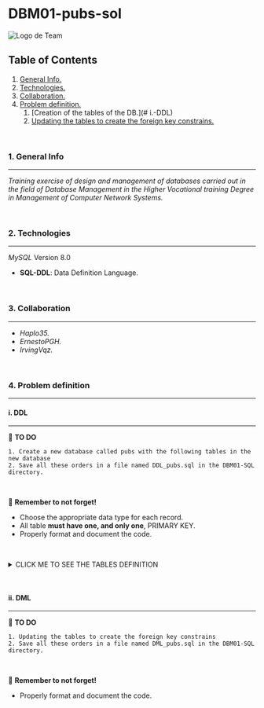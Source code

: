 # DBM01-pubs-sol

![Logo de Team](https://github.com/ana-polo/DBM01-pubs/blob/main/DBM.gif "Team logo")

## Table of Contents

1. [General Info.](#1.-General-Info)
2. [Technologies.](#2.-Technologies)
3. [Collaboration.](#3.-Collaboration)
4. [Problem definition.](#4.-Problem-definition)
    1. [Creation of the tables of the DB.](# i.-DDL)
    2. [Updating the tables to create the foreign key constrains.](#ii.-DML)

&nbsp;

### 1. General Info

***
*Training exercise of design and management of databases carried out in the field of Database Management in the Higher Vocational training Degree in Management of Computer Network Systems.*

&nbsp;

### 2. Technologies

***
*MySQL* Version 8.0

- **SQL-DDL**: Data Definition Language.

&nbsp;

### 3. Collaboration

***

- *Haplo35.*
- *ErnestoPGH.*
- *IrvingVqz.*

&nbsp;

### 4. Problem definition

***

#### i. DDL

***

📝 **TO DO**

    1. Create a new database called pubs with the following tables in the new database
    2. Save all these orders in a file named DDL_pubs.sql in the DBM01-SQL directory.

&nbsp;

👀 **Remember to not forget!**

- Choose the appropriate data type for each record.
- All table **must have one, and only one**, PRIMARY KEY.
- Properly format and document the code.

&nbsp;
<details>
    <summary>CLICK ME TO SEE THE TABLES DEFINITION</summary>

<br />

##### PUBS

        - id_pub IDENTIFIER. 
        - pub_name 
        - address 
        - cif
        - first_day
        - time_open
        - post_code 
        - town
  
##### PUB_OWNWER  

        - id_nif IDENTIFIER.
        - owner_name
        - address
        - pub

##### EMPLOYER

        - id_nif IDENTIFIER.
        - employer_name
        - address

##### TOWN

        - id_town IDENTIFIER.
        - name

##### PRODUCT  

        - id_product IDENTIFIER.
        - stock      
        - price 
        - fk_id_pub

##### PUB_EMPLOYER  

        - fk_id_pub IDENTIFIER.       
        - id_employer IDENTIFIER.
        - role

</details>

&nbsp;
&nbsp;

#### ii. DML

***

📝 **TO DO**

    1. Updating the tables to create the foreign key constrains
    2. Save all these orders in a file named DML_pubs.sql in the DBM01-SQL directory.

&nbsp;

👀 **Remember to not forget!**

- Properly format and document the code.
